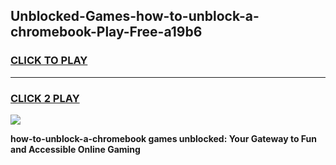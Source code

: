 
## Unblocked-Games-how-to-unblock-a-chromebook-Play-Free-a19b6
<h3>
<a href="https://premium76.site?title=how-to-unblock-a-chromebook&ref=12A">CLICK TO PLAY</a></h3>
<hr>

<h3>
<a href="https://premium76.site?title=how-to-unblock-a-chromebook&ref=12A">CLICK 2 PLAY</a>
  
</h3>

<a href="https://premium76.site?title=how-to-unblock-a-chromebook&ref=12A"><img src="https://clearcache.store/games.png"></a>


**how-to-unblock-a-chromebook games unblocked: Your Gateway to Fun and Accessible Online Gaming**
